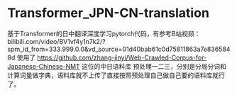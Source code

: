 # Transformer_JPN-CN-translation
基于Transformer的日中翻译深度学习pytorch代码，有参考B站视频：
bilibili.com/video/BV1vf4y1n7k2/?spm_id_from=333.999.0.0&amp;vd_source=01d40bab61c0d75811863a7e8365848d
使用了 https://github.com/zhang-jinyi/Web-Crawled-Corpus-for-Japanese-Chinese-NMT 这位的中日语料库
预处理一二三，分别是分局分词和计算词量做字典，语料库就不上传了直接按照预处理自己做自己要的语料库就行了。
